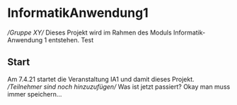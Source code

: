 # InformatikAnwendung1
*/Gruppe XY/*
Dieses Projekt wird im Rahmen des Moduls Informatik-Anwendung 1 entstehen. 
Test
## Start
Am 7.4.21 startet die Veranstaltung IA1 und damit dieses Projekt.  
*/Teilnehmer sind noch hinzuzufügen/* 
 Was ist jetzt passiert? Okay man muss immer speichern...
  